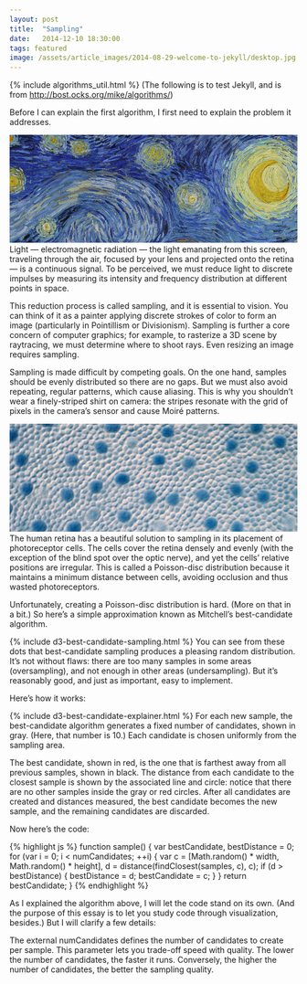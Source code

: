 ```yaml
---
layout: post
title:  "Sampling"
date:   2014-12-10 18:30:00
tags: featured
image: /assets/article_images/2014-08-29-welcome-to-jekyll/desktop.jpg
---
```

{% include algorithms_util.html %}
(The following is to test Jekyll, and is from http://bost.ocks.org/mike/algorithms/)

Before I can explain the first algorithm, I first need to explain the problem it addresses.

![Van Gogh's "Starry Night"](/assets/article_images/sampling/starry-night-detail.jpg)
Light — electromagnetic radiation — the light emanating from this screen, traveling through the air, focused by your lens and projected onto the retina — is a continuous signal. To be perceived, we must reduce light to discrete impulses by measuring its intensity and frequency distribution at different points in space.

This reduction process is called sampling, and it is essential to vision. You can think of it as a painter applying discrete strokes of color to form an image (particularly in Pointillism or Divisionism). Sampling is further a core concern of computer graphics; for example, to rasterize a 3D scene by raytracing, we must determine where to shoot rays. Even resizing an image requires sampling.

Sampling is made difficult by competing goals. On the one hand, samples should be evenly distributed so there are no gaps. But we must also avoid repeating, regular patterns, which cause aliasing. This is why you shouldn’t wear a finely-striped shirt on camera: the stripes resonate with the grid of pixels in the camera’s sensor and cause Moiré patterns.

![Retinal Cone Mosaic](/assets/article_images/sampling/retinal-cone-mosaic.jpg)
The human retina has a beautiful solution to sampling in its placement of photoreceptor cells. The cells cover the retina densely and evenly (with the exception of the blind spot over the optic nerve), and yet the cells’ relative positions are irregular. This is called a Poisson-disc distribution because it maintains a minimum distance between cells, avoiding occlusion and thus wasted photoreceptors.

Unfortunately, creating a Poisson-disc distribution is hard. (More on that in a bit.) So here’s a simple approximation known as Mitchell’s best-candidate algorithm.

{% include d3-best-candidate-sampling.html %}
You can see from these dots that best-candidate sampling produces a pleasing random distribution. It’s not without flaws: there are too many samples in some areas (oversampling), and not enough in other areas (undersampling). But it’s reasonably good, and just as important, easy to implement.

Here’s how it works:

{% include d3-best-candidate-explainer.html %}
For each new sample, the best-candidate algorithm generates a fixed number of candidates, shown in gray. (Here, that number is 10.) Each candidate is chosen uniformly from the sampling area.

The best candidate, shown in red, is the one that is farthest away from all previous samples, shown in black. The distance from each candidate to the closest sample is shown by the associated line and circle: notice that there are no other samples inside the gray or red circles. After all candidates are created and distances measured, the best candidate becomes the new sample, and the remaining candidates are discarded.

Now here’s the code:

{% highlight js %}
function sample() {
  var bestCandidate, bestDistance = 0;
  for (var i = 0; i < numCandidates; ++i) {
    var c = [Math.random() * width, Math.random() * height],
        d = distance(findClosest(samples, c), c);
    if (d > bestDistance) {
      bestDistance = d;
      bestCandidate = c;
    }
  }
  return bestCandidate;
}
{% endhighlight %}

As I explained the algorithm above, I will let the code stand on its own. (And the purpose of this essay is to let you study code through visualization, besides.) But I will clarify a few details:

The external numCandidates defines the number of candidates to create per sample. This parameter lets you trade-off speed with quality. The lower the number of candidates, the faster it runs. Conversely, the higher the number of candidates, the better the sampling quality.